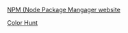   [NPM (Node Package Mangager website](https://www.npmjs.com/)
  
  [Color Hunt](https://colorhunt.co/)
